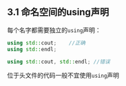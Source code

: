 ## 3.1 命名空间的using声明

每个名字都需要独立的`using`声明：

```c++
using std::cout;	//正确
using std::endl;

using std::cout, std::endl;	//错误
```

位于头文件的代码一般不宜使用`using`声明